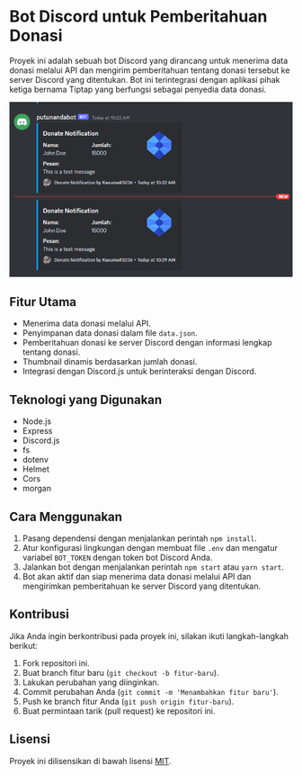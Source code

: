 # Bot Discord untuk Pemberitahuan Donasi

Proyek ini adalah sebuah bot Discord yang dirancang untuk menerima data donasi melalui API dan mengirim pemberitahuan tentang donasi tersebut ke server Discord yang ditentukan. Bot ini terintegrasi dengan aplikasi pihak ketiga bernama Tiptap yang berfungsi sebagai penyedia data donasi.

![Test Image 3](/example/image.png)

## Fitur Utama

- Menerima data donasi melalui API.
- Penyimpanan data donasi dalam file `data.json`.
- Pemberitahuan donasi ke server Discord dengan informasi lengkap tentang donasi.
- Thumbnail dinamis berdasarkan jumlah donasi.
- Integrasi dengan Discord.js untuk berinteraksi dengan Discord.

## Teknologi yang Digunakan

- Node.js
- Express
- Discord.js
- fs
- dotenv
- Helmet
- Cors
- morgan

## Cara Menggunakan

1. Pasang dependensi dengan menjalankan perintah `npm install`.
2. Atur konfigurasi lingkungan dengan membuat file `.env` dan mengatur variabel `BOT_TOKEN` dengan token bot Discord Anda.
3. Jalankan bot dengan menjalankan perintah `npm start` atau `yarn start`.
4. Bot akan aktif dan siap menerima data donasi melalui API dan mengirimkan pemberitahuan ke server Discord yang ditentukan.

## Kontribusi

Jika Anda ingin berkontribusi pada proyek ini, silakan ikuti langkah-langkah berikut:

1. Fork repositori ini.
2. Buat branch fitur baru (`git checkout -b fitur-baru`).
3. Lakukan perubahan yang diinginkan.
4. Commit perubahan Anda (`git commit -m 'Menambahkan fitur baru'`).
5. Push ke branch fitur Anda (`git push origin fitur-baru`).
6. Buat permintaan tarik (pull request) ke repositori ini.

## Lisensi

Proyek ini dilisensikan di bawah lisensi [MIT](https://opensource.org/licenses/MIT).
